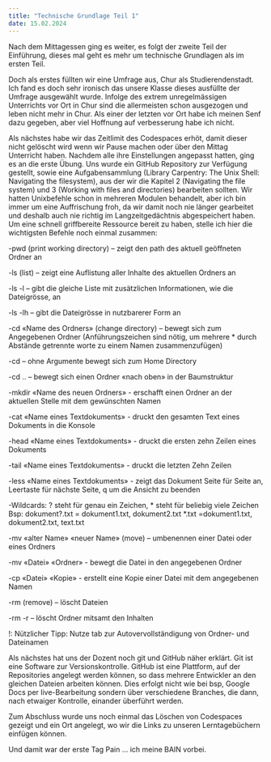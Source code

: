```yaml
---
title: "Technische Grundlage Teil 1"
date: 15.02.2024
---
```


Nach dem Mittagessen ging es weiter, es folgt der zweite Teil der Einführung, dieses mal geht es mehr um technische Grundlagen als im ersten Teil.

Doch als erstes füllten wir eine Umfrage aus, Chur als Studierendenstadt. Ich fand es doch sehr ironisch das unsere Klasse dieses ausfüllte der Umfrage ausgewählt wurde. Infolge des extrem unregelmässigen Unterrichts vor Ort in Chur sind die allermeisten schon ausgezogen und leben nicht mehr in Chur. Als einer der letzten vor Ort habe ich meinen Senf dazu gegeben, aber viel Hoffnung auf verbesserung habe ich nicht. 

Als nächstes habe wir das Zeitlimit des Codespaces erhöt, damit dieser nicht gelöscht wird wenn wir Pause machen oder über den Mittag Unterricht haben.
Nachdem alle ihre Einstellungen angepasst hatten, ging es an die erste Übung. Uns wurde ein GitHub Repository zur Verfügung gestellt, sowie eine Aufgabensammlung (Library Carpentry: The Unix Shell: Navigating the filesystem), aus der wir die Kapitel 2 (Navigating the file system) und 3 (Working with files and directories) bearbeiten sollten. Wir hatten Unixbefehle schon in mehreren Modulen behandelt, aber ich bin immer um eine Auffrischung froh, da wir damit noch nie länger gearbeitet und deshalb auch nie richtig im Langzeitgedächtnis abgespeichert haben. Um eine schnell griffbereite Ressource bereit zu haben, stelle ich hier die wichtigsten Befehle noch einmal zusammen:

-pwd (print working directory) – zeigt den path des aktuell geöffneten Ordner an

-ls (list) – zeigt eine Auflistung aller Inhalte des aktuellen Ordners an

-ls -l – gibt die gleiche Liste mit zusätzlichen Informationen, wie die Dateigrösse, an

-ls -lh – gibt die Dateigrösse in nutzbarerer Form an

-cd «Name des Ordners» (change directory) – bewegt sich zum Angegebenen Ordner (Anführungszeichen sind nötig, um mehrere * durch Abstände getrennte worte zu einem Namen zusammenzufügen)

-cd – ohne Argumente bewegt sich zum Home Directory

-cd .. – bewegt sich einen Ordner «nach oben» in der Baumstruktur

-mkdir «Name des neuen Ordners» - erschafft einen Ordner an der aktuellen Stelle mit dem gewünschten Namen

-cat «Name eines Textdokuments» - druckt den gesamten Text eines Dokuments in die Konsole

-head «Name eines Textdokuments» - druckt die ersten zehn Zeilen eines Dokuments

-tail «Name eines Textdokuments» - druckt die letzten Zehn Zeilen

-less «Name eines Textdokuments» - zeigt das Dokument Seite für Seite an, Leertaste für nächste Seite, q um die Ansicht zu beenden

-Wildcards: ? steht für genau ein Zeichen, * steht für beliebig viele Zeichen Bsp: dokument?.txt = dokument1.txt, dokument2.txt *.txt =dokument1.txt, dokument2.txt, text.txt

-mv «alter Name» «neuer Name» (move) – umbenennen einer Datei oder eines Ordners

-mv «Datei» «Ordner» - bewegt die Datei in den angegebenen Ordner

-cp «Datei» «Kopie» - erstellt eine Kopie einer Datei mit dem angegebenen Namen

-rm (remove) – löscht Dateien

-rm -r – löscht Ordner mitsamt den Inhalten

!: Nützlicher Tipp: Nutze tab zur Autovervollständigung von Ordner- und Dateinamen

Als nächstes hat uns der Dozent noch git und GitHub näher erklärt. Git ist eine Software zur Versionskontrolle. GitHub ist eine Plattform, auf der Repositories angelegt werden können, so dass mehrere Entwickler an den gleichen Dateien arbeiten können. Dies erfolgt nicht wie bei bsp, Google Docs per live-Bearbeitung sondern über verschiedene Branches, die dann, nach etwaiger Kontrolle, einander überführt werden.

Zum Abschluss wurde uns noch einmal das Löschen von Codespaces gezeigt und ein Ort angelegt, wo wir die Links zu unseren Lerntagebüchern einfügen können.

Und damit war der erste Tag Pain ... ich meine BAIN vorbei. 
